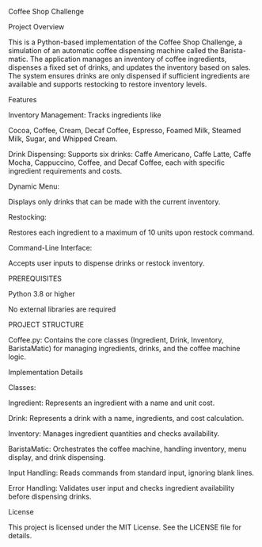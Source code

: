 Coffee Shop Challenge

Project Overview

This is a Python-based implementation of the Coffee Shop Challenge, a simulation of an automatic coffee dispensing machine called the Barista-matic. The application manages an inventory of coffee ingredients, dispenses a fixed set of drinks, and updates the inventory based on sales. The system ensures drinks are only dispensed if sufficient ingredients are available and supports restocking to restore inventory levels.

Features

Inventory Management:
 Tracks ingredients like
 
  Cocoa, Coffee, Cream, Decaf Coffee, Espresso, Foamed Milk, Steamed Milk, Sugar, and Whipped Cream.



Drink Dispensing: Supports six drinks: Caffe Americano, Caffe Latte, Caffe Mocha, Cappuccino, Coffee, and Decaf Coffee, each with specific ingredient requirements and costs.



Dynamic Menu:

 Displays only drinks that can be made with the current inventory.



Restocking:

 Restores each ingredient to a maximum of 10 units upon restock command.



Command-Line Interface:

 Accepts user inputs to dispense drinks or restock inventory.

PREREQUISITES

Python 3.8 or higher

No external libraries are required

PROJECT STRUCTURE

Coffee.py: Contains the core classes (Ingredient, Drink, Inventory, BaristaMatic) for managing ingredients, drinks, and the coffee machine logic.

Implementation Details

Classes:

Ingredient: Represents an ingredient with a name and unit cost.

Drink: Represents a drink with a name, ingredients, and cost calculation.

Inventory: Manages ingredient quantities and checks availability.

BaristaMatic: Orchestrates the coffee machine, handling inventory, menu display, and drink dispensing.

Input Handling: Reads commands from standard input, ignoring blank lines.

Error Handling: Validates user input and checks ingredient availability before dispensing drinks.

License

This project is licensed under the MIT License. See the LICENSE file for details.



